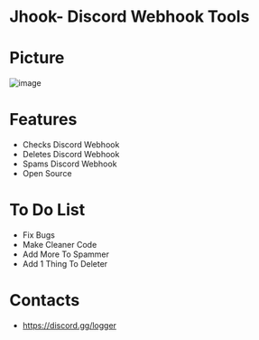 # Jhook- Discord Webhook Tools
# Picture
![image](https://user-images.githubusercontent.com/106576578/180861823-92230453-b3a0-4b52-a4a7-cdea0a6411c1.png)

# Features
- Checks Discord Webhook
- Deletes Discord Webhook
- Spams Discord Webhook
- Open Source


# To Do List
- Fix Bugs  
- Make Cleaner Code
- Add More To Spammer
- Add 1 Thing To Deleter


# Contacts
- https://discord.gg/logger

